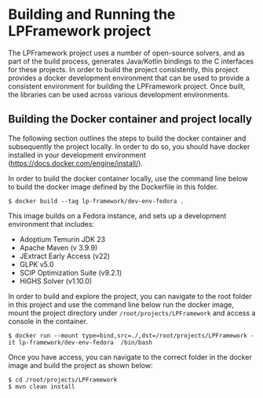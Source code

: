 # Building and Running the LPFramework project

The LPFramework project uses a number of open-source solvers, and as part of the build process, generates Java/Kotlin
bindings to the C interfaces for these projects. In order to build the project consistently, this project provides a
docker development environment that can be used to provide a consistent environment for building the LPFramework
project. Once built, the libraries can be used across various development environments.

## Building the Docker container and project locally

The following section outlines the steps to build the docker container and subsequently the project locally. In order to
do so, you should have docker installed in your development environment (https://docs.docker.com/engine/install/).

In order to build the docker container locally, use the command line below to build the docker image defined by the
Dockerfile in this folder.

```
$ docker build --tag lp-framework/dev-env-fedora .
```

This image builds on a Fedora instance, and sets up a development environment that includes:

* Adoptium Temurin JDK 23
* Apache Maven (v 3.9.9)
* JExtract Early Access (v22)
* GLPK v5.0
* SCIP Optimization Suite (v9.2.1)
* HiGHS Solver (v1.10.0)

In order to build and explore the project, you can navigate to the root folder in this project and use the command line
below run the docker image, mount the project directory under `/root/projects/LPFramework` and access a console in the
container.

```
$ docker run --mount type=bind,src=./,dst=/root/projects/LPFramework -it lp-framework/dev-env-fedora  /bin/bash
``` 

Once you have access, you can navigate to the correct folder in the docker image and build the project as shown below:

```
$ cd /root/projects/LPFramework
$ mvn clean install
```

